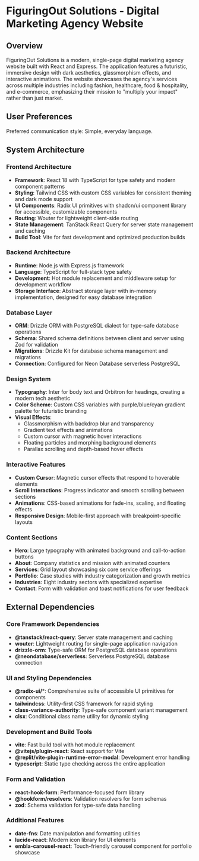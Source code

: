 # FiguringOut Solutions - Digital Marketing Agency Website

## Overview

FiguringOut Solutions is a modern, single-page digital marketing agency website built with React and Express. The application features a futuristic, immersive design with dark aesthetics, glassmorphism effects, and interactive animations. The website showcases the agency's services across multiple industries including fashion, healthcare, food & hospitality, and e-commerce, emphasizing their mission to "multiply your impact" rather than just market.

## User Preferences

Preferred communication style: Simple, everyday language.

## System Architecture

### Frontend Architecture
- **Framework**: React 18 with TypeScript for type safety and modern component patterns
- **Styling**: Tailwind CSS with custom CSS variables for consistent theming and dark mode support
- **UI Components**: Radix UI primitives with shadcn/ui component library for accessible, customizable components
- **Routing**: Wouter for lightweight client-side routing
- **State Management**: TanStack React Query for server state management and caching
- **Build Tool**: Vite for fast development and optimized production builds

### Backend Architecture
- **Runtime**: Node.js with Express.js framework
- **Language**: TypeScript for full-stack type safety
- **Development**: Hot module replacement and middleware setup for development workflow
- **Storage Interface**: Abstract storage layer with in-memory implementation, designed for easy database integration

### Database Layer
- **ORM**: Drizzle ORM with PostgreSQL dialect for type-safe database operations
- **Schema**: Shared schema definitions between client and server using Zod for validation
- **Migrations**: Drizzle Kit for database schema management and migrations
- **Connection**: Configured for Neon Database serverless PostgreSQL

### Design System
- **Typography**: Inter for body text and Orbitron for headings, creating a modern tech aesthetic
- **Color Scheme**: Custom CSS variables with purple/blue/cyan gradient palette for futuristic branding
- **Visual Effects**: 
  - Glassmorphism with backdrop blur and transparency
  - Gradient text effects and animations
  - Custom cursor with magnetic hover interactions
  - Floating particles and morphing background elements
  - Parallax scrolling and depth-based hover effects

### Interactive Features
- **Custom Cursor**: Magnetic cursor effects that respond to hoverable elements
- **Scroll Interactions**: Progress indicator and smooth scrolling between sections
- **Animations**: CSS-based animations for fade-ins, scaling, and floating effects
- **Responsive Design**: Mobile-first approach with breakpoint-specific layouts

### Content Sections
- **Hero**: Large typography with animated background and call-to-action buttons
- **About**: Company statistics and mission with animated counters
- **Services**: Grid layout showcasing six core service offerings
- **Portfolio**: Case studies with industry categorization and growth metrics
- **Industries**: Eight industry sectors with specialized expertise
- **Contact**: Form with validation and toast notifications for user feedback

## External Dependencies

### Core Framework Dependencies
- **@tanstack/react-query**: Server state management and caching
- **wouter**: Lightweight routing for single-page application navigation
- **drizzle-orm**: Type-safe ORM for PostgreSQL database operations
- **@neondatabase/serverless**: Serverless PostgreSQL database connection

### UI and Styling Dependencies
- **@radix-ui/***: Comprehensive suite of accessible UI primitives for components
- **tailwindcss**: Utility-first CSS framework for rapid styling
- **class-variance-authority**: Type-safe component variant management
- **clsx**: Conditional class name utility for dynamic styling

### Development and Build Tools
- **vite**: Fast build tool with hot module replacement
- **@vitejs/plugin-react**: React support for Vite
- **@replit/vite-plugin-runtime-error-modal**: Development error handling
- **typescript**: Static type checking across the entire application

### Form and Validation
- **react-hook-form**: Performance-focused form library
- **@hookform/resolvers**: Validation resolvers for form schemas
- **zod**: Schema validation for type-safe data handling

### Additional Features
- **date-fns**: Date manipulation and formatting utilities
- **lucide-react**: Modern icon library for UI elements
- **embla-carousel-react**: Touch-friendly carousel component for portfolio showcase